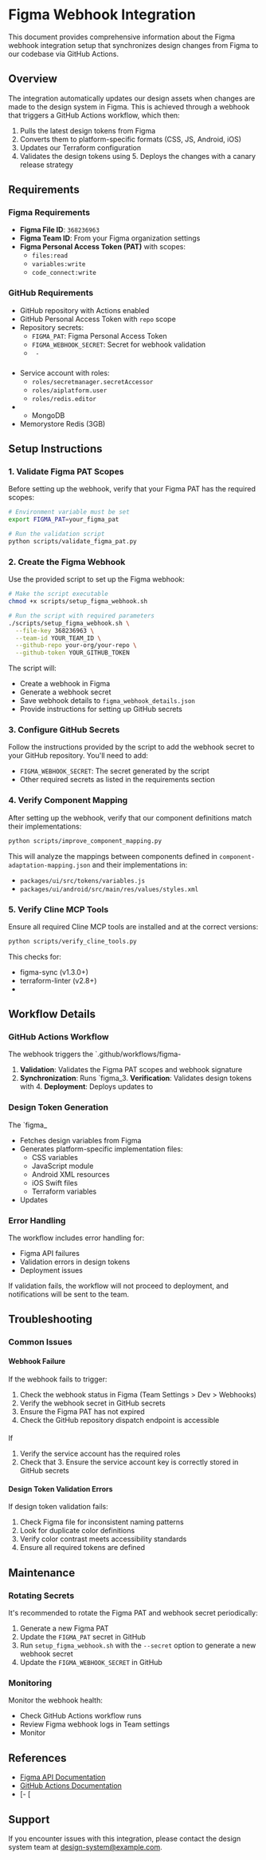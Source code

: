 # Figma Webhook Integration

This document provides comprehensive information about the Figma webhook integration setup that synchronizes design changes from Figma to our codebase via GitHub Actions.

## Overview

The integration automatically updates our design assets when changes are made to the design system in Figma. This is achieved through a webhook that triggers a GitHub Actions workflow, which then:

1. Pulls the latest design tokens from Figma
2. Converts them to platform-specific formats (CSS, JS, Android, iOS)
3. Updates our Terraform configuration
4. Validates the design tokens using 5. Deploys the changes with a canary release strategy

## Requirements

### Figma Requirements

- **Figma File ID**: `368236963`
- **Figma Team ID**: From your Figma organization settings
- **Figma Personal Access Token (PAT)** with scopes:
  - `files:read`
  - `variables:write`
  - `code_connect:write`

### GitHub Requirements

- GitHub repository with Actions enabled
- GitHub Personal Access Token with `repo` scope
- Repository secrets:
  - `FIGMA_PAT`: Figma Personal Access Token
  - `FIGMA_WEBHOOK_SECRET`: Secret for webhook validation
  - `  - `
###
- Service account with roles:
  - `roles/secretmanager.secretAccessor`
  - `roles/aiplatform.user`
  - `roles/redis.editor`
- - MongoDB
- Memorystore Redis (3GB)

## Setup Instructions

### 1. Validate Figma PAT Scopes

Before setting up the webhook, verify that your Figma PAT has the required scopes:

```bash
# Environment variable must be set
export FIGMA_PAT=your_figma_pat

# Run the validation script
python scripts/validate_figma_pat.py
```

### 2. Create the Figma Webhook

Use the provided script to set up the Figma webhook:

```bash
# Make the script executable
chmod +x scripts/setup_figma_webhook.sh

# Run the script with required parameters
./scripts/setup_figma_webhook.sh \
  --file-key 368236963 \
  --team-id YOUR_TEAM_ID \
  --github-repo your-org/your-repo \
  --github-token YOUR_GITHUB_TOKEN
```

The script will:

- Create a webhook in Figma
- Generate a webhook secret
- Save webhook details to `figma_webhook_details.json`
- Provide instructions for setting up GitHub secrets

### 3. Configure GitHub Secrets

Follow the instructions provided by the script to add the webhook secret to your GitHub repository. You'll need to add:

- `FIGMA_WEBHOOK_SECRET`: The secret generated by the script
- Other required secrets as listed in the requirements section

### 4. Verify Component Mapping

After setting up the webhook, verify that our component definitions match their implementations:

```bash
python scripts/improve_component_mapping.py
```

This will analyze the mappings between components defined in `component-adaptation-mapping.json` and their implementations in:

- `packages/ui/src/tokens/variables.js`
- `packages/ui/android/src/main/res/values/styles.xml`

### 5. Verify Cline MCP Tools

Ensure all required Cline MCP tools are installed and at the correct versions:

```bash
python scripts/verify_cline_tools.py
```

This checks for:

- figma-sync (v1.3.0+)
- terraform-linter (v2.8+)
-
## Workflow Details

### GitHub Actions Workflow

The webhook triggers the `.github/workflows/figma-
1. **Validation**: Validates the Figma PAT scopes and webhook signature
2. **Synchronization**: Runs `figma_3. **Verification**: Validates design tokens with 4. **Deployment**: Deploys updates to
### Design Token Generation

The `figma_
- Fetches design variables from Figma
- Generates platform-specific implementation files:
  - CSS variables
  - JavaScript module
  - Android XML resources
  - iOS Swift files
  - Terraform variables
- Updates
### Error Handling

The workflow includes error handling for:

- Figma API failures
- Validation errors in design tokens
- Deployment issues

If validation fails, the workflow will not proceed to deployment, and notifications will be sent to the team.

## Troubleshooting

### Common Issues

#### Webhook Failure

If the webhook fails to trigger:

1. Check the webhook status in Figma (Team Settings > Dev > Webhooks)
2. Verify the webhook secret in GitHub secrets
3. Ensure the Figma PAT has not expired
4. Check the GitHub repository dispatch endpoint is accessible

####
If
1. Verify the service account has the required roles
2. Check that 3. Ensure the service account key is correctly stored in GitHub secrets

#### Design Token Validation Errors

If design token validation fails:

1. Check Figma file for inconsistent naming patterns
2. Look for duplicate color definitions
3. Verify color contrast meets accessibility standards
4. Ensure all required tokens are defined

## Maintenance

### Rotating Secrets

It's recommended to rotate the Figma PAT and webhook secret periodically:

1. Generate a new Figma PAT
2. Update the `FIGMA_PAT` secret in GitHub
3. Run `setup_figma_webhook.sh` with the `--secret` option to generate a new webhook secret
4. Update the `FIGMA_WEBHOOK_SECRET` in GitHub

### Monitoring

Monitor the webhook health:

- Check GitHub Actions workflow runs
- Review Figma webhook logs in Team settings
- Monitor
## References

- [Figma API Documentation](https://www.figma.com/developers/api)
- [GitHub Actions Documentation](https://docs.github.com/en/actions)
- [- [
## Support

If you encounter issues with this integration, please contact the design system team at design-system@example.com.
